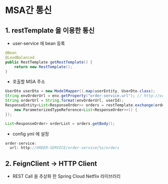 # MSA간 통신

## 1. restTemplate 을 이용한 통신
- user-service 에 bean 등록
```java
@Bean
@LoadBalanced
public RestTemplate getRestTemplate() {
	return new RestTemplate();
}
```
- 호출할 MSA 주소
```java
UserDto userDto = new ModelMapper().map(userEntity, UserDto.class);
String envOrderUrl = env.getProperty("order-service.url"); // http://order-service/order-service/%s/orders
String orderUrl = String.format(envOrderUrl, userId);
ResponseEntity<List<ResponseOrder>> orders = restTemplate.exchange(orderUrl, HttpMethod.GET, null,
	new ParameterizedTypeReference<List<ResponseOrder>>() {
});

List<ResponseOrder> orderList = orders.getBody();
```
- config yml 에 설정
```java
order-service:
  url: http://ORDER-SERVICE/order-service/%s/orders
```

## 2. FeignClient -> HTTP Client
- REST Call 을 추상화 한 Spring Cloud Netflix 라이브러리
